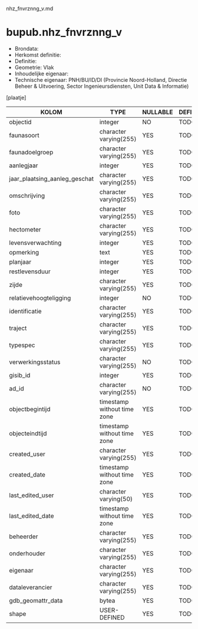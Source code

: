 nhz_fnvrznng_v.md

# bupub.nhz_fnvrznng_v


* Brondata: 
* Herkomst definitie: 
* Definitie: 
* Geometrie: Vlak
* Inhoudelijke eigenaar: 
* Technische eigenaar: PNH/BU/ID/DI (Provincie Noord-Holland, Directie Beheer & Uitvoering, Sector Ingenieursdiensten, Unit Data & Informatie)

[plaatje]


|KOLOM                            |TYPE                       |NULLABLE|DEFINITIE|
|------                           |----                       |-----   |-----    |
|objectid                         |integer                    |NO      |TODO|
|faunasoort                       |character varying(255)     |YES     |TODO|
|faunadoelgroep                   |character varying(255)     |YES     |TODO|
|aanlegjaar                       |integer                    |YES     |TODO|
|jaar_plaatsing_aanleg_geschat    |character varying(255)     |YES     |TODO|
|omschrijving                     |character varying(255)     |YES     |TODO|
|foto                             |character varying(255)     |YES     |TODO|
|hectometer                       |character varying(255)     |YES     |TODO|
|levensverwachting                |integer                    |YES     |TODO|
|opmerking                        |text                       |YES     |TODO|
|planjaar                         |integer                    |YES     |TODO|
|restlevensduur                   |integer                    |YES     |TODO|
|zijde                            |character varying(255)     |YES     |TODO|
|relatievehoogteligging           |integer                    |NO      |TODO|
|identificatie                    |character varying(255)     |YES     |TODO|
|traject                          |character varying(255)     |YES     |TODO|
|typespec                         |character varying(255)     |YES     |TODO|
|verwerkingsstatus                |character varying(255)     |NO      |TODO|
|gisib_id                         |integer                    |YES     |TODO|
|ad_id                            |character varying(255)     |NO      |TODO|
|objectbegintijd                  |timestamp without time zone|YES     |TODO|
|objecteindtijd                   |timestamp without time zone|YES     |TODO|
|created_user                     |character varying(255)     |YES     |TODO|
|created_date                     |timestamp without time zone|YES     |TODO|
|last_edited_user                 |character varying(50)      |YES     |TODO|
|last_edited_date                 |timestamp without time zone|YES     |TODO|
|beheerder                        |character varying(255)     |YES     |TODO|
|onderhouder                      |character varying(255)     |YES     |TODO|
|eigenaar                         |character varying(255)     |YES     |TODO|
|dataleverancier                  |character varying(255)     |YES     |TODO|
|gdb_geomattr_data                |bytea                      |YES     |TODO|
|shape                            |USER-DEFINED               |YES     |TODO|
